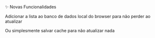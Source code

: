 ✨ Novas Funcionalidades

Adicionar a lista ao banco de dados local do browser para não perder ao atualizar

Ou simplesmente salvar cache para não atualizar nada




